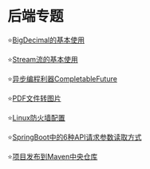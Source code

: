 # 后端专题

⭐️[BigDecimal的基本使用](/知识碎片/后端专题/BigDecimal的基本使用.md)

⭐️[Stream流的基本使用](/知识碎片/后端专题/Stream流的基本使用.md)

⭐️[异步编程利器CompletableFuture](/知识碎片/后端专题/异步编程利器CompletableFuture.md)

⭐️[PDF文件转图片](/知识碎片/后端专题/PDF文件转图片.md)

⭐️[Linux防火墙配置](/知识碎片/后端专题/Linux防火墙配置.md)

⭐️[SpringBoot中的6种API请求参数读取方式](/知识碎片/后端专题/SpringBoot中的6种API请求参数读取方式.md)

⭐️[项目发布到Maven中央仓库](/知识碎片/后端专题/项目发布到Maven中央仓库.md)
